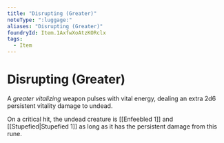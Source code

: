 ```yaml
---
title: "Disrupting (Greater)"
noteType: ":luggage:"
aliases: "Disrupting (Greater)"
foundryId: Item.1AxfwXoAtzKORclx
tags:
  - Item
---
```


# Disrupting (Greater)

A _greater vitalizing_ weapon pulses with vital energy, dealing an extra 2d6 persistent vitality damage to undead.

On a critical hit, the undead creature is [[Enfeebled 1]] and [[Stupefied|Stupefied 1]] as long as it has the persistent damage from this rune.
